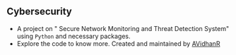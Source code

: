 ## Cybersecurity 
- A project on " Secure Network Monitoring and Threat Detection System" using `Python` and necessary packages.
- Explore the code to know more.
Created and maintained by [AVidhanR](https://linkedin.com/in/AVidhanR)
